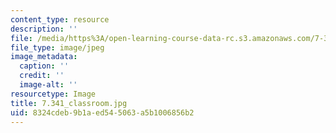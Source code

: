 ```yaml
---
content_type: resource
description: ''
file: /media/https%3A/open-learning-course-data-rc.s3.amazonaws.com/7-341-the-microbiome-and-drug-delivery-cross-species-communication-in-health-and-disease-spring-2018/8324cdeb9b1aed545063a5b1006856b2_7.341_classroom.jpg
file_type: image/jpeg
image_metadata:
  caption: ''
  credit: ''
  image-alt: ''
resourcetype: Image
title: 7.341_classroom.jpg
uid: 8324cdeb-9b1a-ed54-5063-a5b1006856b2
---
```

